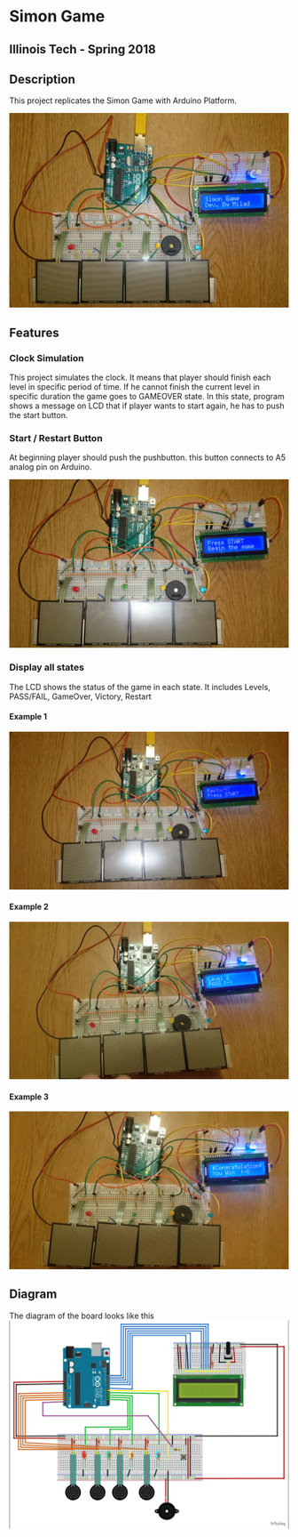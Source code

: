# Simon Game
## Illinois Tech - Spring 2018

## Description
This project replicates the Simon Game with Arduino Platform.

![First](images/1.jpg "Simon Game")
## Features

### Clock Simulation
This project simulates the clock. It means that player should finish each level in specific period of time. If he cannot finish the current level in specific duration the game goes to GAMEOVER state. In this state, program shows a message on LCD that if player wants to start again, he has to push the start button.

### Start / Restart Button
At beginning player should push the pushbutton. this button connects to A5 analog pin on Arduino.

![START](images/2.JPG "Push Button")

### Display all states
The LCD shows the status of the game in each state. It includes Levels, PASS/FAIL, GameOver, Victory, Restart

#### Example 1
![LEVEL](images/3.JPG "PASS")

#### Example 2
![RESTART](images/4.JPG "RESTART")

#### Example 3
![Victory](images/5.JPG "Victory")

## Diagram
The diagram of the board looks like this
![Diagram](images/diagram.png "Diagram")
